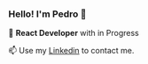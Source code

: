 ### Hello! I'm Pedro  👋

🌱 **React Developer** with in Progress

📫 Use my [Linkedin](https://www.linkedin.com/in/pedro-h-c-953035122/) to contact me.
